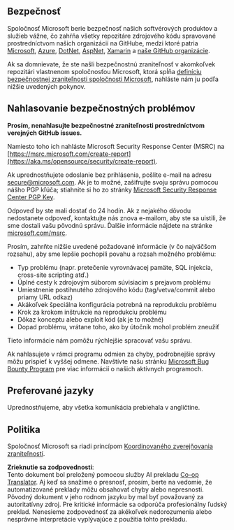 <!--
CO_OP_TRANSLATOR_METADATA:
{
  "original_hash": "a583f49d359c7ebba61433e4dfcd05a9",
  "translation_date": "2025-08-25T21:21:10+00:00",
  "source_file": "SECURITY.md",
  "language_code": "sk"
}
-->
## Bezpečnosť

Spoločnosť Microsoft berie bezpečnosť našich softvérových produktov a služieb vážne, čo zahŕňa všetky repozitáre zdrojového kódu spravované prostredníctvom našich organizácií na GitHube, medzi ktoré patria [Microsoft](https://github.com/Microsoft), [Azure](https://github.com/Azure), [DotNet](https://github.com/dotnet), [AspNet](https://github.com/aspnet), [Xamarin](https://github.com/xamarin) a [naše GitHub organizácie](https://opensource.microsoft.com/).

Ak sa domnievate, že ste našli bezpečnostnú zraniteľnosť v akomkoľvek repozitári vlastnenom spoločnosťou Microsoft, ktorá spĺňa [definíciu bezpečnostnej zraniteľnosti spoločnosti Microsoft](https://aka.ms/opensource/security/definition), nahláste nám ju podľa nižšie uvedených pokynov.

## Nahlasovanie bezpečnostných problémov

**Prosím, nenahlasujte bezpečnostné zraniteľnosti prostredníctvom verejných GitHub issues.**

Namiesto toho ich nahláste Microsoft Security Response Center (MSRC) na [https://msrc.microsoft.com/create-report](https://aka.ms/opensource/security/create-report).

Ak uprednostňujete odoslanie bez prihlásenia, pošlite e-mail na adresu [secure@microsoft.com](mailto:secure@microsoft.com). Ak je to možné, zašifrujte svoju správu pomocou nášho PGP kľúča; stiahnite si ho zo stránky [Microsoft Security Response Center PGP Key](https://aka.ms/opensource/security/pgpkey).

Odpoveď by ste mali dostať do 24 hodín. Ak z nejakého dôvodu nedostanete odpoveď, kontaktujte nás znova e-mailom, aby ste sa uistili, že sme dostali vašu pôvodnú správu. Ďalšie informácie nájdete na stránke [microsoft.com/msrc](https://aka.ms/opensource/security/msrc).

Prosím, zahrňte nižšie uvedené požadované informácie (v čo najväčšom rozsahu), aby sme lepšie pochopili povahu a rozsah možného problému:

  * Typ problému (napr. pretečenie vyrovnávacej pamäte, SQL injekcia, cross-site scripting atď.)
  * Úplné cesty k zdrojovým súborom súvisiacim s prejavom problému
  * Umiestnenie postihnutého zdrojového kódu (tag/vetva/commit alebo priamy URL odkaz)
  * Akákoľvek špeciálna konfigurácia potrebná na reprodukciu problému
  * Krok za krokom inštrukcie na reprodukciu problému
  * Dôkaz konceptu alebo exploit kód (ak je to možné)
  * Dopad problému, vrátane toho, ako by útočník mohol problém zneužiť

Tieto informácie nám pomôžu rýchlejšie spracovať vašu správu.

Ak nahlasujete v rámci programu odmien za chyby, podrobnejšie správy môžu prispieť k vyššej odmene. Navštívte našu stránku [Microsoft Bug Bounty Program](https://aka.ms/opensource/security/bounty) pre viac informácií o našich aktívnych programoch.

## Preferované jazyky

Uprednostňujeme, aby všetka komunikácia prebiehala v angličtine.

## Politika

Spoločnosť Microsoft sa riadi princípom [Koordinovaného zverejňovania zraniteľností](https://aka.ms/opensource/security/cvd).

**Zrieknutie sa zodpovednosti**:  
Tento dokument bol preložený pomocou služby AI prekladu [Co-op Translator](https://github.com/Azure/co-op-translator). Aj keď sa snažíme o presnosť, prosím, berte na vedomie, že automatizované preklady môžu obsahovať chyby alebo nepresnosti. Pôvodný dokument v jeho rodnom jazyku by mal byť považovaný za autoritatívny zdroj. Pre kritické informácie sa odporúča profesionálny ľudský preklad. Nenesieme zodpovednosť za akékoľvek nedorozumenia alebo nesprávne interpretácie vyplývajúce z použitia tohto prekladu.